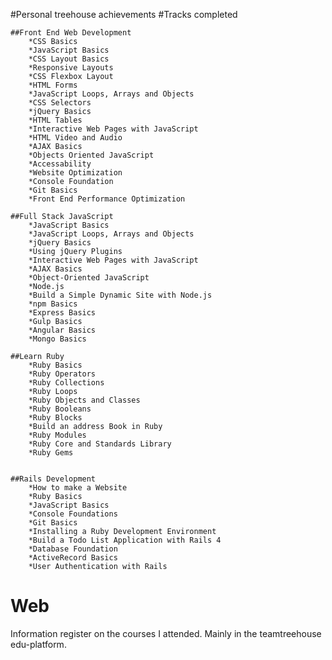 
#Personal treehouse achievements 
#Tracks completed 


	##Front End Web Development 
		*CSS Basics 
		*JavaScript Basics
		*CSS Layout Basics 
		*Responsive Layouts
		*CSS Flexbox Layout 
		*HTML Forms 
		*JavaScript Loops, Arrays and Objects 
		*CSS Selectors 
		*jQuery Basics 
		*HTML Tables 
		*Interactive Web Pages with JavaScript 
		*HTML Video and Audio 
		*AJAX Basics 
		*Objects Oriented JavaScript 
		*Accessability 
		*Website Optimization 
		*Console Foundation 
		*Git Basics 
		*Front End Performance Optimization 

	##Full Stack JavaScript
		*JavaScript Basics 
		*JavaScript Loops, Arrays and Objects 
		*jQuery Basics 
		*Using jQuery Plugins 
		*Interactive Web Pages with JavaScript 
		*AJAX Basics 
		*Object-Oriented JavaScript
		*Node.js
		*Build a Simple Dynamic Site with Node.js
		*npm Basics 
		*Express Basics 
		*Gulp Basics 
		*Angular Basics 
		*Mongo Basics 

	##Learn Ruby 
		*Ruby Basics 
		*Ruby Operators 
		*Ruby Collections 
		*Ruby Loops 
		*Ruby Objects and Classes 
		*Ruby Booleans 
		*Ruby Blocks 
		*Build an address Book in Ruby 
		*Ruby Modules 
		*Ruby Core and Standards Library 
		*Ruby Gems 


	##Rails Development 
		*How to make a Website 
		*Ruby Basics 
		*JavaScript Basics 
		*Console Foundations 
		*Git Basics 
		*Installing a Ruby Development Environment 
		*Build a Todo List Application with Rails 4 
		*Database Foundation 
		*ActiveRecord Basics
		*User Authentication with Rails 
	
	

# Web

Information register on the courses I attended. Mainly in the teamtreehouse edu-platform. 

